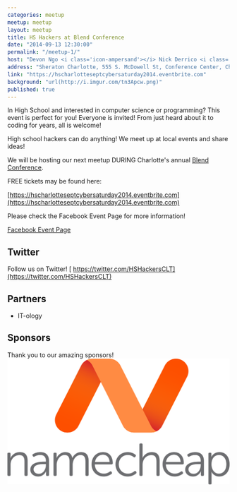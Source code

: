 ```yaml
---
categories: meetup
meetup: meetup
layout: meetup
title: HS Hackers at Blend Conference
date: "2014-09-13 12:30:00"
permalink: "/meetup-1/"
host: "Devon Ngo <i class='icon-ampersand'></i> Nick Derrico <i class='icon-ampersand'></i> Abby Walker"
address: "Sheraton Charlotte, 555 S. McDowell St, Conference Center, Charlotte"
link: "https://hscharlotteseptcybersaturday2014.eventbrite.com"
background: "url(http://i.imgur.com/tn3Apcw.png)"
published: true
---
```


In High School and interested in computer science or programming? This event is perfect for you! Everyone is invited! From just heard about it to coding for years, all is welcome!


High school hackers can do anything! We meet up at local events and share ideas!


We will be hosting our next meetup DURING Charlotte's annual [Blend Conference](http://2014.blendconf.com/).


FREE tickets may be found here:

[https://hscharlotteseptcybersaturday2014.eventbrite.com](https://hscharlotteseptcybersaturday2014.eventbrite.com)





Please check the Facebook Event Page for more information!

<a href="https://www.facebook.com/events/508354909295479/" target="_blank" class="btn btn-facebook"><i class="icon-facebook"> </i>Facebook Event Page</a>





## Twitter

Follow us on Twitter!
[<i class='icon-twitter'></i> https://twitter.com/HSHackersCLT](https://twitter.com/HSHackersCLT)


## Partners
- IT-ology


## Sponsors
Thank you to our amazing sponsors! <br>
<a href="https://www.namecheap.com/" style="width: 35%; min-width=500px"><img src="https://raw.githubusercontent.com/hshackers/clt/gh-pages/_posts/img/rgb_logo_treatments_vertical_1800px.png" alt="Namecheap"></a>
